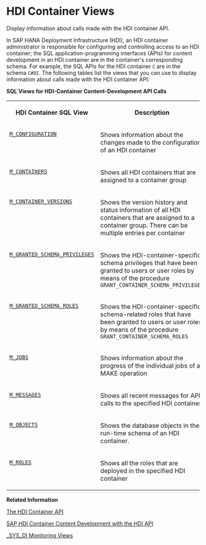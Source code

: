 <!-- loio2b3814d836bb409e87290e70ea8bee7f -->

# HDI Container Views

Display information about calls made with the HDI container API.

In SAP HANA Deployment Infrastructure \(HDI\), an HDI container administrator is responsible for configuring and controlling access to an HDI container; the SQL application-programming interfaces \(APIs\) for content development in an HDI container are in the container's corresponding schema. For example, the SQL APIs for the HDI container `C` are in the schema `C#DI`. The following tables list the views that you can use to display information about calls made with the HDI container API:

**SQL Views for HDI-Container Content-Development API Calls**


<table>
<tr>
<th valign="top">

HDI Container SQL View



</th>
<th valign="top">

Description



</th>
</tr>
<tr>
<td valign="top">

 [`M_CONFIGURATION`](m-configuration-b2b6ed1.md) 



</td>
<td valign="top">

Shows information about the changes made to the configuration of an HDI container



</td>
</tr>
<tr>
<td valign="top">

 [`M_CONTAINERS`](m-containers-dcf1c9e.md) 



</td>
<td valign="top">

Shows all HDI containers that are assigned to a container group



</td>
</tr>
<tr>
<td valign="top">

[`M_CONTAINER_VERSIONS`](m-container-versions-22320f7.md)



</td>
<td valign="top">

Shows the version history and status information of all HDI containers that are assigned to a container group. There can be multiple entries per container



</td>
</tr>
<tr>
<td valign="top">

[`M_GRANTED_SCHEMA_PRIVILEGES`](m-granted-schema-privileges-77bf987.md)



</td>
<td valign="top">

Shows the HDI-container-specific, schema privileges that have been granted to users or user roles by means of the procedure `GRANT_CONTAINER_SCHEMA_PRIVILEGES` 



</td>
</tr>
<tr>
<td valign="top">

[`M_GRANTED_SCHEMA_ROLES`](m-granted-schema-roles-6f832a6.md)



</td>
<td valign="top">

Shows the HDI-container-specific, schema-related roles that have been granted to users or user roles by means of the procedure `GRANT_CONTAINER_SCHEMA_ROLES` 



</td>
</tr>
<tr>
<td valign="top">

[`M_JOBS`](m-jobs-d114ced.md)



</td>
<td valign="top">

Shows information about the progress of the individual jobs of a MAKE operation



</td>
</tr>
<tr>
<td valign="top">

 [`M_MESSAGES`](m-messages-1696923.md) 



</td>
<td valign="top">

Shows all recent messages for API calls to the specified HDI container



</td>
</tr>
<tr>
<td valign="top">

 [`M_OBJECTS`](m-objects-d73be7e.md) 



</td>
<td valign="top">

Shows the database objects in the run-time schema of an HDI container.



</td>
</tr>
<tr>
<td valign="top">

 [`M_ROLES`](m-roles-b7f3bee.md) 



</td>
<td valign="top">

Shows all the roles that are deployed in the specified HDI container



</td>
</tr>
</table>

**Related Information**  


[The HDI Container API](the-hdi-container-api-40ba784.md "Maintain HDI containers and container content using the HDI container API.")

[SAP HDI Container Content Development with the HDI API](sap-hdi-container-content-development-with-the-hdi-api-bea716c.md "SAP HDI includes an SQL API for the development of content in SAP HDI containers.")

[\_SYS\_DI Monitoring Views](../10-HDI-Cloud-Administration/13-HDI-Cloud-Admin-Maintain-HDI/sys-di-monitoring-views-78e1657.md "Display information about HDI-container-related operations.")

